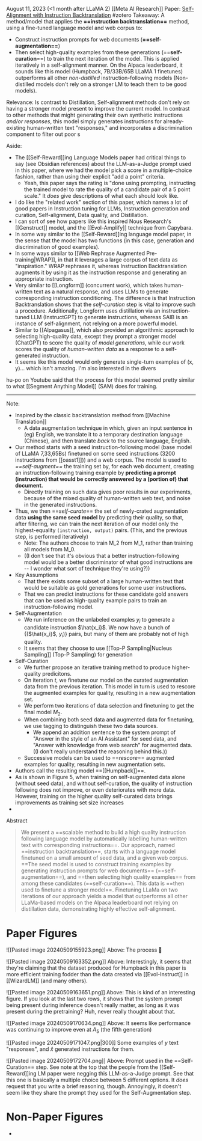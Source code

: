 August 11, 2023 (<1 month after LLaMA 2)
[[Meta AI Research]]
Paper: [Self-Alignment with Instruction Backtranslation](https://arxiv.org/abs/2308.06259)
#zotero 
Takeaway: A method/model that applies the **==instruction backtranslation==** method, using a fine-tuned language model and web corpus to:
- Construct instruction prompts for web documents (**==self-augmentation==**)
- Then select high-quality examples from these generations (==**self-curation**==) to train the next iteration of the model.
This is applied iteratively in a self-alignment manner. On the Alpaca leaderboard, it sounds like this model (Humpback, 7B/33B/65B LLaMA 1 finetunes) outperforms all other *non-distilled* instruction-following models (Non-distilled models don't rely on a stronger LM to teach them to be good models).

Relevance: Is contrast to Distillation, Self-alignment methods don't rely on having a stronger model present to improve the current model. In contrast to other methods that might generating their own synthetic instructions *and/or responses*, this model simply generates instructions for already-existing human-written text "responses," and incorporates a discrimination component to filter out poor s

Aside: 
- The [[Self-Reward]]ing Language Models paper had critical things to say (see Obsidian references) about the LLM-as-a-Judge prompt used in this paper, where we had the model pick a score in a multiple-choice fashion, rather than using their explicit "add a point" criteria.
	- Yeah, this paper says the rating is "done using prompting, instructing the trained model to rate the quality of a candidate pair of a 5 point scale." It *does* give descriptions of what each should look like.
- I do like the "related work" section of this paper, which names a lot of good papers in Instruction tuning for LLMs, Instruction generation and curation, Self-alignment, Data quality, and Distillation.
- I can sort of see how papers like this inspired Nous Research's [[Genstruct]] model, and the [[Evol-Amplify]] technique from Capybara.
- In some way similar to the [[Self-Reward]]ing language model paper, in the sense that the model has two functions (in this case, generation and discrimination of good examples).
- In some ways similar to [[Web Rephrase Augmented Pre-training|WRAP]], in that it leverages a large corpus of text data as "inspiration." WRAP rephrases it, whereas Instruction Backtranslation augments it by using it as the instruction response and generating an appropriate instruction.
- Very similar to [[Longform]] (concurrent work), which takes human-written text as a natural response, and uses LLMs to generate corresponding instruction conditioning. The difference is that Instruction Backtranslation shows that the *self-curation* step is vital to improve such a procedure. Additionally, Longform uses distillation via an instruction-tuned LLM (InstructGPT) to generate instructions, whereas SAIB is an instance of self-alignment, not relying on a more powerful model.
- Similar to [[Alpagasus]], which also provided an algorithmic approach to selecting high-quality data, except they prompt a stronger model (ChatGPT) to score the quality of *model generations*, while our work scores the quality of *human-written data* as a response to a self-generated instruction.
- It seems like this model would only generate single-turn examples of (x, y)... which isn't amazing. I'm also interested in the divers

hu-po on Youtube said that the process for this model seemed pretty similar to what [[Segment Anything Model]] (SAM) does for training.

----

Note:
- Inspired by the classic backtranslation method from [[Machine Translation]]
	- A data augmentation technique in which, given an input sentence in (eg) English, we translate it to a temporary destination language (Chinese), and then translate *back* to the source language, English. 
- Our method starts with a seed instruction-following model (base model of LLaMA 7,33,65Bs)  finetuned on some seed instructions (3200 instructions from [[oasst1]])) and a web corpus. The model is used to *==self-augment==* the training set by, for each web document, creating an instruction-following training example by **predicting a prompt (instruction) that would be correctly answered by a (portion of) that document.**
	- Directly training on such data gives poor results in our experiments, because of the mixed quality of human-written web text, and noise in the generated instructions.
- Thus, we then ==*self-curate*== the set of newly-crated augmentation data **using the same seed model** by predicting their quality, so that, after filtering, we can train the next iteration of our model only the highest-equality `(instruction, output)` pairs. (This, and the previous step, is performed iteratively)
	- Note: The authors choose to train M_2 from M_1, rather than training all models from M_0.
	- ((I  don't see that it's obvious that a better instruction-following model would be a better discriminator of what good instructions are -- I wonder what sort of technique they're using?))
- Key Assumptions
	- That there exists some subset of a large human-written text that would be suitable as gold generations for some user instructions.
	- That we can predict instructions for these candidate gold answers that can be used as high-quality example pairs to train an instruction-following model.
- Self-Augmentation
	- We run inference on the unlabeled examples $y_i$ to generate a candidate instruction $\hat{x_i}$. We now have a bunch of {($\hat{x_i}$, $y_i$)} pairs, but many of them are probably not of high quality.
	- It seems that they choose to use [[Top-P Sampling|Nucleus Sampling]] (Top-P Sampling) for generation
- Self-Curation
	- We further propose an iterative training method to produce higher-quality predicitons.
	- On iteration *t*, we finetune our model on the curated augmentation data from the previous iteration. This model in turn is used to rescore the augmented examples for quality, resulting in a new augmentation set.
	- We perform two iterations of data selection and finetuning to get the final model $M_2$. 
	- When combining both seed data and augmented data for finetuning, we use tagging to distinguish these two data sources. 
		- We append an addition sentence to the system prompt of "Answer in the style of an AI Assistant" for seed data, and "Answer with knowledge from web search" for augmented data. ((I don't really understand the reasoning behind this.))
	- Successive models can be used to ==*rescore*== augmented examples for quality, resulting in new augmentation sets.
- Authors call the resulting model ==[[Humpback]]==.
- As is shown in Figure 5, when training on self-augmented data alone (without seed data), and without self-curation, the quality of instruction following does not improve, or even deteriorates with more data. However, training on the higher quality self-curated data brings improvements as training set size increases
- 

Abstract
> We present a ==scalable method to build a high quality instruction following language model by automatically labelling human-written text with corresponding instructions==. Our approach, named ==instruction backtranslation==, starts with a language model finetuned on a small amount of seed data, and a given web corpus. ==The seed model is used to construct training examples by generating instruction prompts for web documents== (==self-augmentation==), and ==then selecting high quality examples== from among these candidates (==self-curation==). This data is ==then used to finetune a stronger model==. Finetuning LLaMa on two iterations of our approach yields a model that outperforms all other LLaMa-based models on the Alpaca leaderboard not relying on distillation data, demonstrating highly effective self-alignment.


# Paper Figures
![[Pasted image 20240509155923.png]]
Above: The process 🔄 

![[Pasted image 20240509163352.png]]
Above: Interestingly, it seems that they're claiming that the dataset produced for Humpback in this paper is more efficient training fodder than the data created via [[Evol-Instruct]] in [[WizardLM]] (and many others).

![[Pasted image 20240509163651.png]]
Above: This is kind of an interesting figure. If you look at the last two rows, it shows that the system prompt being present during inference doesn't really matter, as long as it was present during the pretraining? Huh, never really thought about that.

![[Pasted image 20240509170634.png]]
Above: It seems like performance was continuing to improve even at $A_5$ (the fifth generation)

![[Pasted image 20240509171047.png|300]]
Some examples of $y$ text "responses", and $\hat{x}$  generated instructions for them.

![[Pasted image 20240509172704.png]]
Above: Prompt used in the ==Self-Curation== step. See note at the top that the people from the [[Self-Reward]]ing LM paper were negging this LLM-as-a-Judge prompt. See that this one is basically a multiple choice between 5 different options. It *does* request that you write  a brief reasoning, though. Annoyingly, it doesn't seem like they share the prompt they used for the Self-Augmentation step.




# Non-Paper Figures

- 